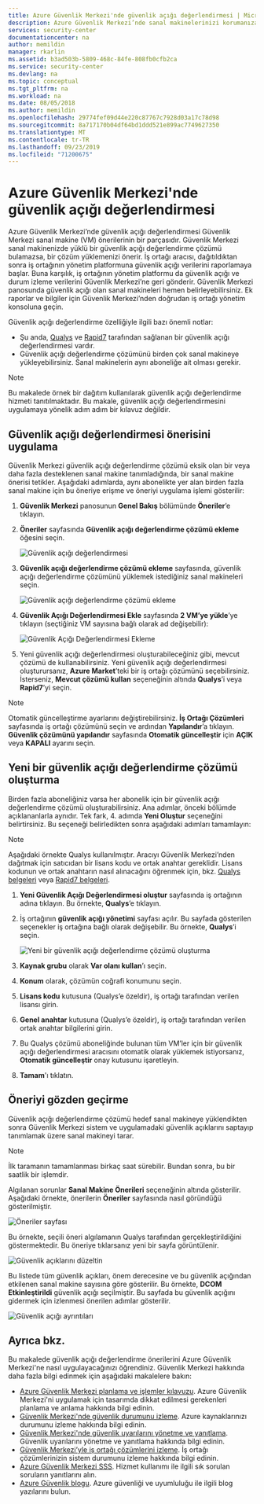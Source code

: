 ```yaml
---
title: Azure Güvenlik Merkezi'nde güvenlik açığı değerlendirmesi | Microsoft Belgeleri
description: Azure Güvenlik Merkezi’nde sanal makinelerinizi korumanıza yardımcı olabilecek öneriler almak için bir güvenlik açığı değerlendirme çözümü yükleyin.
services: security-center
documentationcenter: na
author: memildin
manager: rkarlin
ms.assetid: b3ad503b-5809-468c-84fe-808fb0cfb2ca
ms.service: security-center
ms.devlang: na
ms.topic: conceptual
ms.tgt_pltfrm: na
ms.workload: na
ms.date: 08/05/2018
ms.author: memildin
ms.openlocfilehash: 29774fef09d44e220c87767c7928d03a17c78d98
ms.sourcegitcommit: 8a717170b04df64bd1ddd521e899ac7749627350
ms.translationtype: MT
ms.contentlocale: tr-TR
ms.lasthandoff: 09/23/2019
ms.locfileid: "71200675"
---
```

# <a name="vulnerability-assessment-in-azure-security-center"></a>Azure Güvenlik Merkezi'nde güvenlik açığı değerlendirmesi

Azure Güvenlik Merkezi’nde güvenlik açığı değerlendirmesi Güvenlik Merkezi sanal makine (VM) önerilerinin bir parçasıdır. Güvenlik Merkezi sanal makinenizde yüklü bir güvenlik açığı değerlendirme çözümü bulamazsa, bir çözüm yüklemenizi önerir. İş ortağı aracısı, dağıtıldıktan sonra iş ortağının yönetim platformuna güvenlik açığı verilerini raporlamaya başlar. Buna karşılık, iş ortağının yönetim platformu da güvenlik açığı ve durum izleme verilerini Güvenlik Merkezi’ne geri gönderir. Güvenlik Merkezi panosunda güvenlik açığı olan sanal makineleri hemen belirleyebilirsiniz. Ek raporlar ve bilgiler için Güvenlik Merkezi’nden doğrudan iş ortağı yönetim konsoluna geçin.

Güvenlik açığı değerlendirme özelliğiyle ilgili bazı önemli notlar:

* Şu anda, [Qualys](https://www.qualys.com/lp/azure) ve [Rapid7](https://www.rapid7.com/products/insightvm/) tarafından sağlanan bir güvenlik açığı değerlendirmesi vardır. 
* Güvenlik açığı değerlendirme çözümünü birden çok sanal makineye yükleyebilirsiniz. Sanal makinelerin aynı aboneliğe ait olması gerekir.

> [!NOTE]
> Bu makalede örnek bir dağıtım kullanılarak güvenlik açığı değerlendirme hizmeti tanıtılmaktadır. Bu makale, güvenlik açığı değerlendirmesini uygulamaya yönelik adım adım bir kılavuz değildir.
>

## <a name="implement-a-vulnerability-assessment-recommendation"></a>Güvenlik açığı değerlendirmesi önerisini uygulama
Güvenlik Merkezi güvenlik açığı değerlendirme çözümü eksik olan bir veya daha fazla desteklenen sanal makine tanımladığında, bir sanal makine önerisi tetikler. Aşağıdaki adımlarda, aynı abonelikte yer alan birden fazla sanal makine için bu öneriye erişme ve öneriyi uygulama işlemi gösterilir:

1. **Güvenlik Merkezi** panosunun **Genel Bakış** bölümünde **Öneriler**’e tıklayın.
2. **Öneriler** sayfasında **Güvenlik açığı değerlendirme çözümü ekleme** öğesini seçin.

    ![Güvenlik açığı değerlendirmesi](./media/security-center-vulnerability-assessment-recommendations/security-center-vulnerability-assessment-fig1-new.png)
3. **Güvenlik açığı değerlendirme çözümü ekleme** sayfasında, güvenlik açığı değerlendirme çözümünü yüklemek istediğiniz sanal makineleri seçin.

    ![Güvenlik açığı değerlendirme çözümü ekleme](./media/security-center-vulnerability-assessment-recommendations/security-center-vulnerability-assessment-fig2-new.png)
4. **Güvenlik Açığı Değerlendirmesi Ekle** sayfasında **2 VM’ye yükle**’ye tıklayın (seçtiğiniz VM sayısına bağlı olarak ad değişebilir):

    ![Güvenlik Açığı Değerlendirmesi Ekleme](./media/security-center-vulnerability-assessment-recommendations/security-center-vulnerability-assessment-fig3-new.png)
5. Yeni güvenlik açığı değerlendirmesi oluşturabileceğiniz gibi, mevcut çözümü de kullanabilirsiniz. Yeni güvenlik açığı değerlendirmesi oluşturursanız, **Azure Market**’teki bir iş ortağı çözümünü seçebilirsiniz. İsterseniz, **Mevcut çözümü kullan** seçeneğinin altında **Qualys**’i veya **Rapid7**’yi seçin.

> [!NOTE]
> Otomatik güncelleştirme ayarlarını değiştirebilirsiniz. **İş Ortağı Çözümleri** sayfasında iş ortağı çözümünü seçin ve ardından **Yapılandır**’a tıklayın. **Güvenlik çözümünü yapılandır** sayfasında **Otomatik güncelleştir** için **AÇIK** veya **KAPALI** ayarını seçin.

## <a name="create-a-new-vulnerability-assessment-solution"></a>Yeni bir güvenlik açığı değerlendirme çözümü oluşturma
Birden fazla aboneliğiniz varsa her abonelik için bir güvenlik açığı değerlendirme çözümü oluşturabilirsiniz. Ana adımlar, önceki bölümde açıklananlarla aynıdır. Tek fark, 4. adımda **Yeni Oluştur** seçeneğini belirtirsiniz. Bu seçeneği belirledikten sonra aşağıdaki adımları tamamlayın:

> [!NOTE]
> Aşağıdaki örnekte Qualys kullanılmıştır. Aracıyı Güvenlik Merkezi’nden dağıtmak için satıcıdan bir lisans kodu ve ortak anahtar gereklidir. Lisans kodunun ve ortak anahtarın nasıl alınacağını öğrenmek için, bkz. [Qualys belgeleri](https://community.qualys.com/docs/DOC-5823-deploying-qualys-cloud-agents-from-microsoft-azure-security-center) veya [Rapid7 belgeleri](https://insightvm.help.rapid7.com/docs/azure-security-center).


1. **Yeni Güvenlik Açığı Değerlendirmesi oluştur** sayfasında iş ortağının adına tıklayın. Bu örnekte, **Qualys**’e tıklayın.
2. İş ortağının **güvenlik açığı yönetimi** sayfası açılır. Bu sayfada gösterilen seçenekler iş ortağına bağlı olarak değişebilir. Bu örnekte, **Qualys**’i seçin.

    ![Yeni bir güvenlik açığı değerlendirme çözümü oluşturma](./media/security-center-vulnerability-assessment-recommendations/security-center-vulnerability-assessment-fig4-new.png)
3. **Kaynak grubu** olarak **Var olanı kullan**’ı seçin.
4. **Konum** olarak, çözümün coğrafi konumunu seçin.
5. **Lisans kodu** kutusuna (Qualys’e özeldir), iş ortağı tarafından verilen lisansı girin.
6. **Genel anahtar** kutusuna (Qualys’e özeldir), iş ortağı tarafından verilen ortak anahtar bilgilerini girin.
7. Bu Qualys çözümü aboneliğinde bulunan tüm VM’ler için bir güvenlik açığı değerlendirmesi aracısını otomatik olarak yüklemek istiyorsanız, **Otomatik güncelleştir** onay kutusunu işaretleyin.
8. **Tamam**'ı tıklatın.

## <a name="review-the-recommendation"></a>Öneriyi gözden geçirme
Güvenlik açığı değerlendirme çözümü hedef sanal makineye yüklendikten sonra Güvenlik Merkezi sistem ve uygulamadaki güvenlik açıklarını saptayıp tanımlamak üzere sanal makineyi tarar.

> [!NOTE]
> İlk taramanın tamamlanması birkaç saat sürebilir. Bundan sonra, bu bir saatlik bir işlemdir.
>
>

Algılanan sorunlar **Sanal Makine Önerileri** seçeneğinin altında gösterilir. Aşağıdaki örnekte, önerilerin **Öneriler** sayfasında nasıl göründüğü gösterilmiştir.

![Öneriler sayfası](./media/security-center-vulnerability-assessment-recommendations/security-center-vulnerability-assessment-fig5-new.png)

Bu örnekte, seçili öneri algılamanın Qualys tarafından gerçekleştirildiğini göstermektedir. Bu öneriye tıklarsanız yeni bir sayfa görüntülenir.

![Güvenlik açıklarını düzeltin](./media/security-center-vulnerability-assessment-recommendations/security-center-vulnerability-assessment-fig6-new.png)

Bu listede tüm güvenlik açıkları, önem derecesine ve bu güvenlik açığından etkilenen sanal makine sayısına göre gösterilir. Bu örnekte, **DCOM Etkinleştirildi** güvenlik açığı seçilmiştir. Bu sayfada bu güvenlik açığını gidermek için izlenmesi önerilen adımlar gösterilir.

![Güvenlik açığı ayrıntıları](./media/security-center-vulnerability-assessment-recommendations/security-center-vulnerability-assessment-fig7-new.png)

## <a name="see-also"></a>Ayrıca bkz.

Bu makalede güvenlik açığı değerlendirme önerilerini Azure Güvenlik Merkezi'ne nasıl uygulayacağınızı öğrendiniz. Güvenlik Merkezi hakkında daha fazla bilgi edinmek için aşağıdaki makalelere bakın:

* [Azure Güvenlik Merkezi planlama ve işlemler kılavuzu](security-center-planning-and-operations-guide.md). Azure Güvenlik Merkezi'ni uygulamak için tasarımda dikkat edilmesi gerekenleri planlama ve anlama hakkında bilgi edinin.
* [Güvenlik Merkezi'nde güvenlik durumunu izleme](security-center-monitoring.md). Azure kaynaklarınızı durumunu izleme hakkında bilgi edinin.
* [Güvenlik Merkezi'nde güvenlik uyarılarını yönetme ve yanıtlama](security-center-managing-and-responding-alerts.md). Güvenlik uyarılarını yönetme ve yanıtlama hakkında bilgi edinin.
* [Güvenlik Merkezi’yle iş ortağı çözümlerini izleme](security-center-partner-solutions.md). İş ortağı çözümlerinizin sistem durumunu izleme hakkında bilgi edinin.
* [Azure Güvenlik Merkezi SSS](security-center-faq.md). Hizmet kullanımı ile ilgili sık sorulan soruların yanıtlarını alın.
* [Azure Güvenlik blogu](https://blogs.msdn.com/b/azuresecurity/). Azure güvenliği ve uyumluluğu ile ilgili blog yazılarını bulun.
